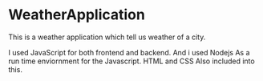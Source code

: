 # WeatherApplication
This is a weather application which tell us weather of a city.


I used JavaScript for both frontend and backend.
And i used Nodejs As a run time enviornment for the Javascript.
HTML and CSS Also included into this.
